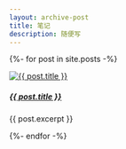 ```yaml
---
layout: archive-post
title: 笔记
description: 随便写
---
```

{%- for post in site.posts -%}
<article class="item rounded shadow">
    <div class="wrap">
        <div class="img">
            <a href="{{ post.url }}">
                <img src="{{ post.thumbnail }}" alt="{{ post.title }}">
            </a>
        </div>
        <div class="text">
            <h5 class="title">
                <a href="{{ post.url }}">{{ post.title }}</a>
            </h5>
            <p class="excerpt">{{ post.excerpt }}</p>
        </div>
    </div>
</article>
{%- endfor -%}